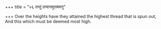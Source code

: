 +++
title = "०६ तन्तुं तन्वानमुत्तममनु"

+++
Over the heights have they attained the highest thread that is spun out,  
     And this which must be deemed most high.